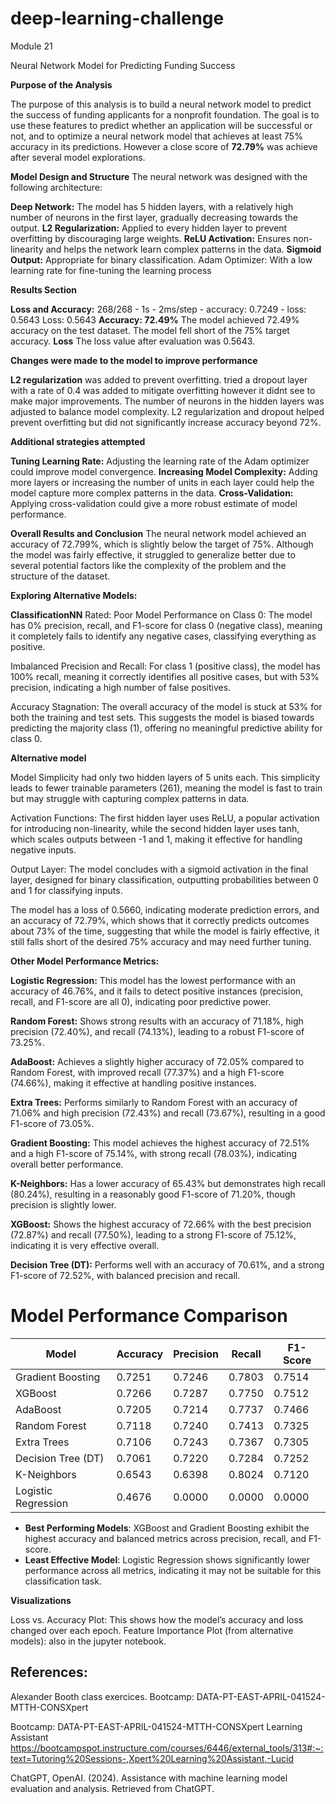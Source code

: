 # deep-learning-challenge
Module 21

Neural Network Model for Predicting Funding Success

**Purpose of the Analysis**

The purpose of this analysis is to build a neural network model to predict the success of funding applicants for a nonprofit foundation. The goal is to use these features to predict whether an application will be successful or not, and to optimize a neural network model that achieves at least 75% accuracy in its predictions. However a close score of **72.79%** was achieve after several model explorations.


**Model Design and Structure**
The neural network was designed with the following architecture:

**Deep Network:** The model has 5 hidden layers, with a relatively high number of neurons in the first layer, gradually decreasing towards the output.
**L2 Regularization:** Applied to every hidden layer to prevent overfitting by discouraging large weights.
**ReLU Activation:** Ensures non-linearity and helps the network learn complex patterns in the data.
**Sigmoid Output:** Appropriate for binary classification.
Adam Optimizer: With a low learning rate for fine-tuning the learning process

**Results Section**

**Loss and Accuracy:**
268/268 - 1s - 2ms/step - accuracy: 0.7249 - loss: 0.5643
Loss: 0.5643
**Accuracy: 72.49%**
The model achieved 72.49% accuracy on the test dataset. The model fell short of the 75% target accuracy.
**Loss**
The loss value after evaluation was 0.5643.

**Changes were made to the model to improve performance**

**L2 regularization** was added to prevent overfitting.
tried a dropout layer with a rate of 0.4 was added to mitigate overfitting however it didnt see to make major improvements.
The number of neurons in the hidden layers was adjusted to balance model complexity.
L2 regularization and dropout helped prevent overfitting but did not significantly increase accuracy beyond 72%.

**Additional strategies attempted** 

**Tuning Learning Rate:** Adjusting the learning rate of the Adam optimizer could improve model convergence.
**Increasing Model Complexity:** Adding more layers or increasing the number of units in each layer could help the model capture more complex patterns in the data.
**Cross-Validation:** Applying cross-validation could give a more robust estimate of model performance.

**Overall Results and Conclusion**
The neural network model achieved an accuracy of 72.799%, which is slightly below the target of 75%. Although the model was fairly effective, it struggled to generalize better due to several potential factors like the complexity of the problem and the structure of the dataset.


**Exploring Alternative Models:**

**ClassificationNN** 
Rated: Poor Model Performance on Class 0: The model has 0% precision, recall, and F1-score for class 0 (negative class), meaning it completely fails to identify any negative cases, classifying everything as positive.

Imbalanced Precision and Recall: For class 1 (positive class), the model has 100% recall, meaning it correctly identifies all positive cases, but with 53% precision, indicating a high number of false positives.

Accuracy Stagnation: The overall accuracy of the model is stuck at 53% for both the training and test sets. This suggests the model is biased towards predicting the majority class (1), offering no meaningful predictive ability for class 0.

**Alternative model**

Model Simplicity had only two hidden layers of 5 units each. This simplicity leads to fewer trainable parameters (261), meaning the model is fast to train but may struggle with capturing complex patterns in data.

Activation Functions: The first hidden layer uses ReLU, a popular activation for introducing non-linearity, while the second hidden layer uses tanh, which scales outputs between -1 and 1, making it effective for handling negative inputs.

Output Layer: The model concludes with a sigmoid activation in the final layer, designed for binary classification, outputting probabilities between 0 and 1 for classifying inputs.

The model has a loss of 0.5660, indicating moderate prediction errors, and an accuracy of 72.79%, which shows that it correctly predicts outcomes about 73% of the time, suggesting that while the model is fairly effective, it still falls short of the desired 75% accuracy and may need further tuning.

**Other Model Performance Metrics:**

**Logistic Regression:** This model has the lowest performance with an accuracy of 46.76%, and it fails to detect positive instances (precision, recall, and F1-score are all 0), indicating poor predictive power.

**Random Forest:** Shows strong results with an accuracy of 71.18%, high precision (72.40%), and recall (74.13%), leading to a robust F1-score of 73.25%.

**AdaBoost:** Achieves a slightly higher accuracy of 72.05% compared to Random Forest, with improved recall (77.37%) and a high F1-score (74.66%), making it effective at handling positive instances.

**Extra Trees:** Performs similarly to Random Forest with an accuracy of 71.06% and high precision (72.43%) and recall (73.67%), resulting in a good F1-score of 73.05%.

**Gradient Boosting:** This model achieves the highest accuracy of 72.51% and a high F1-score of 75.14%, with strong recall (78.03%), indicating overall better performance.

**K-Neighbors:** Has a lower accuracy of 65.43% but demonstrates high recall (80.24%), resulting in a reasonably good F1-score of 71.20%, though precision is slightly lower.

**XGBoost:** Shows the highest accuracy of 72.66% with the best precision (72.87%) and recall (77.50%), leading to a strong F1-score of 75.12%, indicating it is very effective overall.

**Decision Tree (DT):** Performs well with an accuracy of 70.61%, and a strong F1-score of 72.52%, with balanced precision and recall.


# Model Performance Comparison

| Model              | Accuracy | Precision | Recall | F1-Score |
|--------------------|----------|-----------|--------|----------|
| Gradient Boosting  | 0.7251   | 0.7246    | 0.7803 | 0.7514   |
| XGBoost            | 0.7266   | 0.7287    | 0.7750 | 0.7512   |
| AdaBoost           | 0.7205   | 0.7214    | 0.7737 | 0.7466   |
| Random Forest      | 0.7118   | 0.7240    | 0.7413 | 0.7325   |
| Extra Trees        | 0.7106   | 0.7243    | 0.7367 | 0.7305   |
| Decision Tree (DT) | 0.7061   | 0.7220    | 0.7284 | 0.7252   |
| K-Neighbors        | 0.6543   | 0.6398    | 0.8024 | 0.7120   |
| Logistic Regression| 0.4676   | 0.0000    | 0.0000 | 0.0000   |


- **Best Performing Models**: XGBoost and Gradient Boosting exhibit the highest accuracy and balanced metrics across precision, recall, and F1-score.
- **Least Effective Model**: Logistic Regression shows significantly lower performance across all metrics, indicating it may not be suitable for this classification task.

**Visualizations**

Loss vs. Accuracy Plot: This shows how the model’s accuracy and loss changed over each epoch.
Feature Importance Plot (from alternative models): also in the jupyter notebook.

## References: 

Alexander Booth class exercices. Bootcamp: DATA-PT-EAST-APRIL-041524-MTTH-CONSXpert

Bootcamp: DATA-PT-EAST-APRIL-041524-MTTH-CONSXpert Learning Assistant https://bootcampspot.instructure.com/courses/6446/external_tools/313#:~:text=Tutoring%20Sessions-,Xpert%20Learning%20Assistant,-Lucid 

ChatGPT, OpenAI. (2024). Assistance with machine learning model evaluation and analysis. Retrieved from ChatGPT. 
